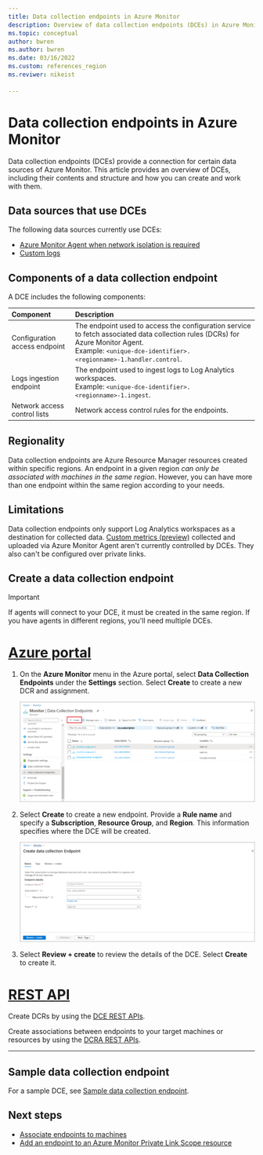```yaml
---
title: Data collection endpoints in Azure Monitor 
description: Overview of data collection endpoints (DCEs) in Azure Monitor, including their contents and structure and how you can create and work with them.
ms.topic: conceptual
author: bwren
ms.author: bwren
ms.date: 03/16/2022
ms.custom: references_region
ms.reviwer: nikeist

---
```


# Data collection endpoints in Azure Monitor
Data collection endpoints (DCEs) provide a connection for certain data sources of Azure Monitor. This article provides an overview of DCEs, including their contents and structure and how you can create and work with them.

## Data sources that use DCEs
The following data sources currently use DCEs:

- [Azure Monitor Agent when network isolation is required](../agents/azure-monitor-agent-data-collection-endpoint.md)
- [Custom logs](../logs/logs-ingestion-api-overview.md)

## Components of a data collection endpoint
A DCE includes the following components:

| Component | Description |
|:---|:---|
| Configuration access endpoint | The endpoint used to access the configuration service to fetch associated data collection rules (DCRs) for Azure Monitor Agent.<br>Example: `<unique-dce-identifier>.<regionname>-1.handler.control`. |
| Logs ingestion endpoint | The endpoint used to ingest logs to Log Analytics workspaces.<br>Example: `<unique-dce-identifier>.<regionname>-1.ingest`. |
| Network access control lists | Network access control rules for the endpoints.

## Regionality
Data collection endpoints are Azure Resource Manager resources created within specific regions. An endpoint in a given region *can only be associated with machines in the same region*. However, you can have more than one endpoint within the same region according to your needs.

## Limitations
Data collection endpoints only support Log Analytics workspaces as a destination for collected data. [Custom metrics (preview)](../essentials/metrics-custom-overview.md) collected and uploaded via Azure Monitor Agent aren't currently controlled by DCEs. They also can't be configured over private links.

## Create a data collection endpoint

> [!IMPORTANT]
> If agents will connect to your DCE, it must be created in the same region. If you have agents in different regions, you'll need multiple DCEs.

# [Azure portal](#tab/portal)

1. On the **Azure Monitor** menu in the Azure portal, select **Data Collection Endpoints** under the **Settings** section. Select **Create** to create a new DCR and assignment.

   [![Screenshot that shows data collection endpoints.](media/data-collection-endpoint-overview/data-collection-endpoint-overview.png)](media/data-collection-endpoint-overview/data-collection-endpoint-overview.png#lightbox)

1. Select **Create** to create a new endpoint. Provide a **Rule name** and specify a **Subscription**, **Resource Group**, and **Region**. This information specifies where the DCE will be created.

   [![Screenshot that shows data collection rule basics.](media/data-collection-endpoint-overview/data-collection-endpoint-basics.png)](media/data-collection-endpoint-overview/data-collection-endpoint-basics.png#lightbox)

1. Select **Review + create** to review the details of the DCE. Select **Create** to create it.

# [REST API](#tab/restapi)

Create DCRs by using the [DCE REST APIs](/cli/azure/monitor/data-collection/endpoint).

Create associations between endpoints to your target machines or resources by using the [DCRA REST APIs](/rest/api/monitor/datacollectionruleassociations/create#examples).

---

## Sample data collection endpoint
For a sample DCE, see [Sample data collection endpoint](data-collection-endpoint-sample.md).

## Next steps
- [Associate endpoints to machines](../agents/data-collection-rule-azure-monitor-agent.md#create-a-data-collection-rule)
- [Add an endpoint to an Azure Monitor Private Link Scope resource](../logs/private-link-configure.md#connect-azure-monitor-resources)
